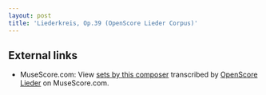 ```yaml
---
layout: post
title: 'Liederkreis, Op.39 (OpenScore Lieder Corpus)'
---
```


## External links

- MuseScore.com: View [sets by this composer] transcribed by [OpenScore Lieder] on MuseScore.com.

[sets by this composer]: https://musescore.com/openscore-lieder-corpus/sets/5003125
[OpenScore Lieder]: https://musescore.com/openscore-lieder-corpus

